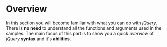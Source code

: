 # Overview
In this section you will become familiar with what you can do with _jQuery_. There is __no need__ to understand all the functions and arguments used in the samples. The main focus of this part is to show you a quick _overview_ of _jQuery_ __syntax__ and it's __abilities__.
